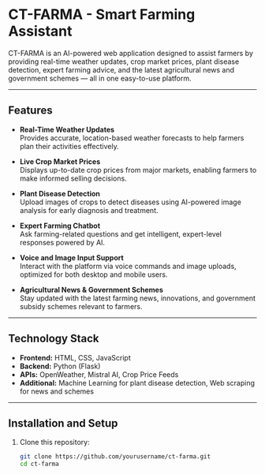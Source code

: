 # CT-FARMA - Smart Farming Assistant

CT-FARMA is an AI-powered web application designed to assist farmers by providing real-time weather updates, crop market prices, plant disease detection, expert farming advice, and the latest agricultural news and government schemes — all in one easy-to-use platform.

---

## Features

- **Real-Time Weather Updates**  
  Provides accurate, location-based weather forecasts to help farmers plan their activities effectively.

- **Live Crop Market Prices**  
  Displays up-to-date crop prices from major markets, enabling farmers to make informed selling decisions.

- **Plant Disease Detection**  
  Upload images of crops to detect diseases using AI-powered image analysis for early diagnosis and treatment.

- **Expert Farming Chatbot**  
  Ask farming-related questions and get intelligent, expert-level responses powered by AI.

- **Voice and Image Input Support**  
  Interact with the platform via voice commands and image uploads, optimized for both desktop and mobile users.

- **Agricultural News & Government Schemes**  
  Stay updated with the latest farming news, innovations, and government subsidy schemes relevant to farmers.

---

## Technology Stack

- **Frontend:** HTML, CSS, JavaScript  
- **Backend:** Python (Flask)  
- **APIs:** OpenWeather, Mistral AI, Crop Price Feeds  
- **Additional:** Machine Learning for plant disease detection, Web scraping for news and schemes

---

## Installation and Setup

1. Clone this repository:
   ```bash
   git clone https://github.com/yourusername/ct-farma.git
   cd ct-farma
